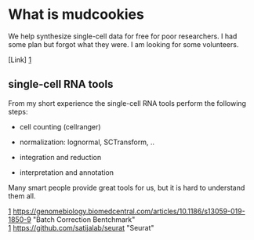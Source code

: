 # What is mudcookies
We help synthesize single-cell data for free for poor researchers.
I had some plan but forgot what they were.
I am looking for some volunteers.

[Link]
[1]

[1]: http://b.org

## single-cell RNA tools
From my short experience the single-cell RNA tools perform the following steps:  
- cell counting (cellranger)
- normalization: lognormal, SCTransform, ..  

- integration and reduction   
- interpretation and annotation 

Many smart people provide great tools for us,
but it is hard to understand them all. 

[1] https://genomebiology.biomedcentral.com/articles/10.1186/s13059-019-1850-9 "Batch Correction Bentchmark"</br>
[1] https://github.com/satijalab/seurat "Seurat"


